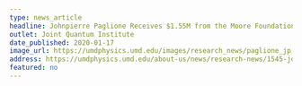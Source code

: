 ```yaml
---
type: news_article
headline: Johnpierre Paglione Receives $1.55M from the Moore Foundation
outlet: Joint Quantum Institute
date_published: 2020-01-17
image_url: https://umdphysics.umd.edu/images/research_news/paglione_jp.jpg
address: https://umdphysics.umd.edu/about-us/news/research-news/1545-johnpierre-paglione-receives-1-55m-from-the-moore-foundation.html
featured: no
---
```

